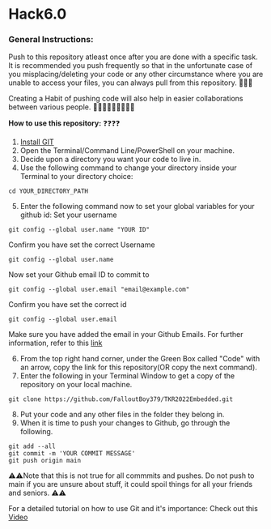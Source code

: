 # Hack6.0

### General Instructions:
Push to this repository atleast once after you are done with a specific task. It is recommended you push frequently so that in the unfortunate case of you misplacing/deleting your code or any other circumstance where you are unable to access your files, you can always pull from this repository. 🥳🥳🥳

Creating a Habit of pushing code will also help in easier collaborations between various people. 🧑‍🤝‍🧑🧑‍🤝‍🧑🧑‍🤝‍🧑

**How to use this repository:** ❓❓❓❓
1) [Install GIT](https://git-scm.com/downloads "Download GIT for Windows, Mac or Linux")
2) Open the Terminal/Command Line/PowerShell on your machine.
3) Decide upon a directory you want your code to live in.
4) Use the following command to change your directory inside your Terminal to your directory choice:
```
cd YOUR_DIRECTORY_PATH
```
5) Enter the following command now to set your global variables for your github id:
Set your username
```
git config --global user.name "YOUR ID"
```
Confirm you have set the correct Username
```
git config --global user.name
```
Now set your Github email ID to commit to
```
git config --global user.email "email@example.com"
```
Confirm you have set the correct id
```
git config --global user.email
```
Make sure you have added the email in your Github Emails. For further information, refer to this [link](https://docs.github.com/en/account-and-profile/setting-up-and-managing-your-github-user-account/managing-email-preferences/adding-an-email-address-to-your-github-account "Add Email Address to your Github account")

6) From the top right hand corner, under the Green Box called "Code" with an arrow, copy the link for this repository(OR copy the next command).
7) Enter the following in your Terminal Window to get a copy of the repository on your local machine.
```
git clone https://github.com/FalloutBoy379/TKR2022Embedded.git
```
8) Put your code and any other files in the folder they belong in.
9) When it is time to push your changes to Github, go through the following.
```
git add --all
git commit -m 'YOUR COMMIT MESSAGE'
git push origin main
```
⚠️⚠️Note that this is not true for all commmits and pushes. Do not push to main if you are unsure about stuff, it could spoil things for all your friends and seniors. ⚠️⚠️


For a detailed tutorial on how to use Git and it's importance: Check out this [Video](https://youtu.be/DVRQoVRzMIY "Importance of using GIT")
 
